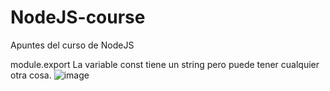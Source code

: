 # NodeJS-course
Apuntes del curso de NodeJS


module.export
La variable const tiene un string pero puede tener cualquier otra cosa.
![image](https://user-images.githubusercontent.com/113071685/202581386-4f98432a-df5f-4761-9616-2e16f0196ef2.png)

